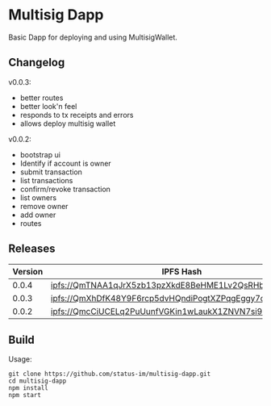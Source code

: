 # Multisig Dapp

Basic Dapp for deploying and using MultisigWallet.

## Changelog

v0.0.3:
- better routes
- better look'n feel 
- responds to tx receipts and errors
- allows deploy multisig wallet

v0.0.2: 
- bootstrap ui
- Identify if account is owner
- submit transaction
- list transactions
- confirm/revoke transaction 
- list owners
- remove owner
- add owner
- routes

## Releases

| Version | IPFS Hash | infura | ipfs.io | cloudflare |
| ------- | --------- | ------ | ------- | ---------- |
|  0.0.4  | [ipfs://QmTNAA1qJrX5zb13pzXkdE8BeHME1Lv2QsRHbhpJcdNcH6/](ipfs://QmTNAA1qJrX5zb13pzXkdE8BeHME1Lv2QsRHbhpJcdNcH6/) | [@infura](https://ipfs.infura.io/ipfs/QmTNAA1qJrX5zb13pzXkdE8BeHME1Lv2QsRHbhpJcdNcH6/) | [@ipfs.io](https://gateway.ipfs.io/ipfs/QmTNAA1qJrX5zb13pzXkdE8BeHME1Lv2QsRHbhpJcdNcH6/) | [@cloudflare](https://cloudflare-ipfs.com/ipfs/QmTNAA1qJrX5zb13pzXkdE8BeHME1Lv2QsRHbhpJcdNcH6/) |
|  0.0.3  | [ipfs://QmXhDfK48Y9F6rcp5dvHQndiPogtXZPqgEggy7c5rdBKYC/](ipfs://QmXhDfK48Y9F6rcp5dvHQndiPogtXZPqgEggy7c5rdBKYC/) | [@infura](https://ipfs.infura.io/ipfs/QmXhDfK48Y9F6rcp5dvHQndiPogtXZPqgEggy7c5rdBKYC/) | [@ipfs.io](https://gateway.ipfs.io/ipfs/QmXhDfK48Y9F6rcp5dvHQndiPogtXZPqgEggy7c5rdBKYC/) | [@cloudflare](https://cloudflare-ipfs.com/ipfs/QmXhDfK48Y9F6rcp5dvHQndiPogtXZPqgEggy7c5rdBKYC/) |
|  0.0.2  | [ipfs://QmcCiUCELq2PuUunfVGKin1wLaukX1ZNVN7si9rvr8SXA4/](ipfs://QmcCiUCELq2PuUunfVGKin1wLaukX1ZNVN7si9rvr8SXA4/) | [@infura](https://ipfs.infura.io/ipfs/QmcCiUCELq2PuUunfVGKin1wLaukX1ZNVN7si9rvr8SXA4/) | [@ipfs.io](https://gateway.ipfs.io/ipfs/QmcCiUCELq2PuUunfVGKin1wLaukX1ZNVN7si9rvr8SXA4/) | [@cloudflare](https://cloudflare-ipfs.com/ipfs/QmcCiUCELq2PuUunfVGKin1wLaukX1ZNVN7si9rvr8SXA4/) |



## Build
Usage: 
 ```
 git clone https://github.com/status-im/multisig-dapp.git
 cd multisig-dapp
 npm install
 npm start
 ```

